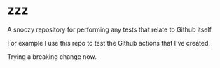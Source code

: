 # zzz
A snoozy repository for performing any tests that relate to Github itself.

For example I use this repo to test the Github actions that I've created.

Trying a breaking change now.
